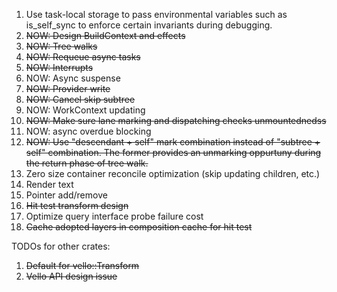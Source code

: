 1. Use task-local storage to pass environmental variables such as is_self_sync to enforce certain invariants during debugging.
2. ~~NOW: Design BuildContext and effects~~
3. ~~NOW: Tree walks~~
4. ~~NOW: Requeue async tasks~~
5. ~~NOW: Interrupts~~
6. NOW: Async suspense
7. ~~NOW: Provider write~~
8. ~~NOW: Cancel skip subtree~~
9. NOW: WorkContext updating
10. ~~NOW: Make sure lane marking and dispatching checks unmountednedss~~
11. NOW: async overdue blocking
12. ~~NOW: Use "descendant + self" mark combination instead of "subtree + self" combination. The former provides an unmarking oppurtuny during the return phase of tree walk.~~
13. Zero size container reconcile optimization (skip updating children, etc.)
14. Render text
15. Pointer add/remove
16. ~~Hit test transform design~~
17. Optimize query interface probe failure cost
18. ~~Cache adopted layers in composition cache for hit test~~


TODOs for other crates:
1. ~~Default for vello::Transform~~
2. ~~Vello API design issue~~